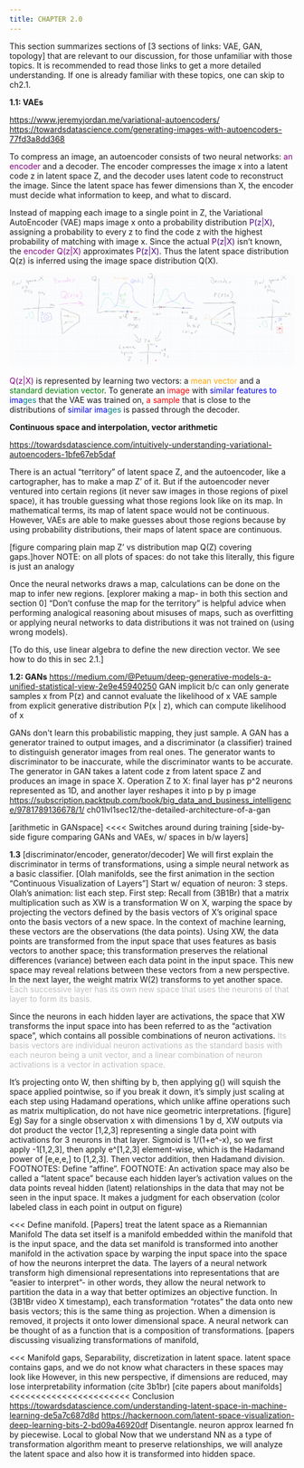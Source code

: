 ```yaml
---
title: CHAPTER 2.0
---
```

This section summarizes sections of [3 sections of links: VAE, GAN, topology] that are relevant to our discussion, for those unfamiliar with those topics. It is recommended to read those links to get a more detailed understanding. If one is already familiar with these topics, one can skip to ch2.1. 

**1.1: VAEs**

https://www.jeremyjordan.me/variational-autoencoders/
https://towardsdatascience.com/generating-images-with-autoencoders-77fd3a8dd368 

To compress an image, an autoencoder consists of two neural networks: <span style="color:purple">an encoder</span> and a decoder. The encoder compresses the image x into a latent code z in latent space Z, and the decoder uses latent code to reconstruct the image. Since the latent space has fewer dimensions than X, the encoder must decide what information to keep, and what to discard.

Instead of mapping each image to a single point in Z, the Variational AutoEncoder (VAE) maps image x onto a probability distribution <span style="color:indigo">P(z\|X)</span>, assigning a probability to every z to find the code z with the highest probability of matching with image x. Since the actual <span style="color:indigo">P(z\|X)</span> isn’t known, the <span style="color:purple">encoder Q(z\|X)</span>  approximates <span style="color:indigo">P(z\|X)</span>. Thus the latent space distribution Q(z) is inferred using the image space distribution Q(X).

![Figure 1.1: VAE](/images/figure1.1.png)

<span style="color:purple">Q(z\|X)</span> is represented by learning two vectors: a <span style="color:orange">mean vector</span> and a <span style="color:green">standard deviation vector</span>. To generate an <span style="color:red">image</span> with <span style="color:blue">similar features to ima</span><span style="color:teal">ges</span> that the VAE was trained on, <span style="color:red">a sample</span> that is close to the distributions of <span style="color:blue">similar ima</span><span style="color:teal">ges</span> is passed through the decoder.

**Continuous space and interpolation, vector arithmetic**

https://towardsdatascience.com/intuitively-understanding-variational-autoencoders-1bfe67eb5daf

There is an actual “territory” of latent space Z, and the autoencoder, like a cartographer, has to make a map Z’ of it. But if the autoencoder never ventured into certain regions (it never saw images in those regions of pixel space), it has trouble guessing what those regions look like on its map. In mathematical terms, its map of latent space would not be continuous. However, VAEs are able to make guesses about those regions because by using probability distributions, their maps of latent space are continuous.

[figure comparing plain map Z’ vs distribution map Q(Z) covering gaps.]hover
NOTE: on all plots of spaces: do not take this literally, this figure is just an analogy

Once the neural networks draws a map, calculations can be done on the map to infer new regions.
[explorer making a map- in both this section and section 0]
“Don’t confuse the map for the territory” is helpful advice when performing analogical reasoning about misuses of maps, such as overfitting or applying neural networks to data distributions it was not trained on (using wrong models).

[To do this, use linear algebra to define the new direction vector. We see how to do this in sec 2.1.]

**1.2: GANs**
https://medium.com/@Petuum/deep-generative-models-a-unified-statistical-view-2e9e45940250
GAN implicit b/c can only generate samples x from P(z) and cannot evaluate the likelihood of x
VAE sample from explicit generative distribution P(x | z), which can compute likelihood of x

GANs don't learn this probabilistic mapping, they just sample.
A GAN has a generator trained to output images, and a discriminator (a classifier) trained to distinguish generator images from real ones. The generator wants to discriminator to be inaccurate, while the discriminator wants to be accurate.
The generator in GAN takes a latent code z from latent space Z and produces an image in space X. Operation Z to X: final layer has p^2 neurons represented as 1D, and another layer reshapes it into p by p image
https://subscription.packtpub.com/book/big_data_and_business_intelligence/9781789136678/1/
ch01lvl1sec12/the-detailed-architecture-of-a-gan

[arithmetic in GANspace]
<<<<
Switches around during training
[side-by-side figure comparing GANs and VAEs, w/ spaces in b/w layers]

**1.3**
[discriminator/encoder, generator/decoder]
We will first explain the discriminator in terms of transformations, using a simple neural network as a basic classifier.
[Olah manifolds, see the first animation in the section “Continuous Visualization of Layers”] 
Start w/ equation of neuron: 3 steps. Olah’s animation: list each step. First step:
Recall from (3B1Br) that a matrix multiplication such as XW is a transformation W on X, warping the space by projecting the vectors defined by the basis vectors of X’s original space onto the basis vectors of a new space. 
In the context of machine learning, these vectors are the observations (the data points). Using XW, the data points are transformed from the input space that uses features as basis vectors to another space; this transformation preserves the relational differences (variance) between each data point in the input space. This new space may reveal relations between these vectors from a new perspective. In the next layer, the weight matrix W(2) transforms to yet another space. <span style="color:silver">Each successive layer has its own new space that uses the neurons of that layer to form its basis.</span> 

Since the neurons in each hidden layer are activations, the space that XW transforms the input space into has been referred to as the “activation space”, which contains all possible combinations of neuron activations. <span style="color:silver">Its basis vectors are individual neuron activations as the standard basis with each neuron being a unit vector, and a linear combination of neuron activations is a vector in activation space.</span>

It’s projecting onto W, then shifting by b, then applying g() will squish the space applied pointwise, so if you break it down, it’s simply just scaling at each step using Hadamand operations, which unlike affine operations such as matrix multiplication, do not have nice geometric interpretations. 
[figure] Eg) Say for a single observation x with dimensions 1 by d, XW outputs via dot product the vector [1,2,3] representing a single data point with activations for 3 neurons in that layer. Sigmoid is 1/(1+e^-x), so we first apply -1[1,2,3], then apply e^[1,2,3] element-wise, which is the Hadamand power of [e,e,e,] to [1,2,3]. Then vector addition, then Hadamand division. 
FOOTNOTES: Define “affine”. 
FOOTNOTE: An activation space may also be called a “latent space” because each hidden layer’s activation values on the data points reveal hidden (latent) relationships in the data that may not be seen in the input space. 
It makes a judgment for each observation (color labeled class in each point in output on figure) 

<<<
Define manifold. [Papers] treat the latent space as a Riemannian Manifold
The data set itself is a manifold embedded within the manifold that is the input space, and the data set manifold is transformed into another manifold in the activation space by warping the input space into the space of how the neurons interpret the data. 
The layers of a neural network transform high dimensional representations into representations that are “easier to interpret”- in other words, they allow the neural network to partition the data in a way that better optimizes an objective function. In (3B1Br video X timestamp), each transformation “rotates” the data onto new basis vectors; this is the same thing as projection. When a dimension is removed, it projects it onto lower dimensional space. A neural network can be thought of as a function that is a composition of transformations.
[papers discussing visualizing transformations of manifold,

<<<
Manifold gaps, Separability, discretization in latent space. 
latent space contains gaps, and we do not know what characters in these spaces may look like 
However, in this new perspective, if dimensions are reduced, may lose interpretability information (cite 3b1br)
[cite papers about manifolds]
<<<<<<<<<<<<<<<<<<<<<<<
Conclusion
https://towardsdatascience.com/understanding-latent-space-in-machine-learning-de5a7c687d8d
https://hackernoon.com/latent-space-visualization-deep-learning-bits-2-bd09a46920df
Disentangle. 
neuron approx learned fn by piecewise. Local to global
Now that we understand NN as a type of transformation algorithm meant to preserve relationships, we will analyze the latent space and also how it is transformed into hidden space.

<!---
<span style="color:silver">
</span>
-->